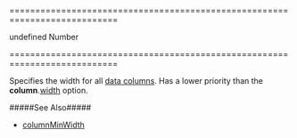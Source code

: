 ===========================================================================
<!--default-->undefined<!--/default-->
<!--type-->Number<!--/type-->
===========================================================================

<!--shortDescription-->
Specifies the width for all [data columns](/Documentation/Guide/Widgets/{WidgetName}/Columns/Column_Types/Data_Columns/). Has a lower priority than the **column**.[width]({basewidgetpath}/Configuration/columns/#width) option.
<!--/shortDescription-->

<!--fullDescription-->
#####See Also#####
- [columnMinWidth]({basewidgetpath}/Configuration/#columnMinWidth)
<!--/fullDescription-->
